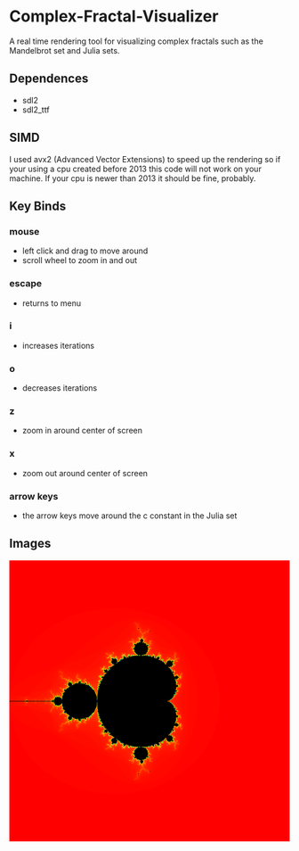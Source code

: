 # Complex-Fractal-Visualizer

A real time rendering tool for visualizing complex fractals such as the Mandelbrot set and Julia sets.

## Dependences
* sdl2
* sdl2_ttf

## SIMD
I used avx2 (Advanced Vector Extensions) to speed up the rendering so if your using a cpu created before 2013 this code will not work on your machine.
If your cpu is newer than 2013 it should be fine, probably.

## Key Binds

### mouse
* left click and drag to move around
* scroll wheel to zoom in and out
### escape
* returns to menu
### i 
* increases iterations
### o
* decreases iterations
### z
* zoom in around center of screen
### x
* zoom out around center of screen
### arrow keys
* the arrow keys move around the c constant in the Julia set

## Images

![Mandelbrot set 1](fractal-images/mandelbrot1.png)
















